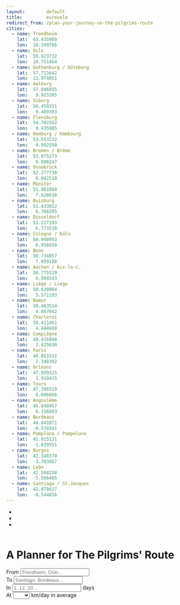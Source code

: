 ```yaml
---
layout:        default
title:         eurovelo
redirect_from: /plan-your-journey-on-the-pilgrims-route
cities:
  - name: Trondheim
    lat:  63.435909
    lon:  10.399766
  - name: Oslo
    lat:  59.923732
    lon:  10.751464
  - name: Gothenburg / Göteborg
    lat:  57.711642
    lon:  11.974851
  - name: Aalborg
    lat:  57.046895
    lon:   9.923305
  - name: Viborg
    lat:  56.450331 
    lon:   9.409383
  - name: Flensburg
    lat:  54.782562
    lon:   9.435985
  - name: Hamburg / Hambourg
    lat:  53.553222
    lon:   9.992550
  - name: Bremen / Brême
    lat:  53.075273
    lon:   8.808247
  - name: Osnabrück
    lat:  52.277730
    lon:   8.042510
  - name: Münster
    lat:  51.961084
    lon:   7.628638
  - name: Duisburg
    lat:  51.433012
    lon:   6.768285
  - name: Düsseldorf
    lat:  51.227193
    lon:   6.773530
  - name: Cologne / Köln
    lat:  50.940993
    lon:   6.956650
  - name: Bonn
    lat:  50.734857
    lon:   7.099188
  - name: Aachen / Aix-la-C.
    lat:  50.775529
    lon:   6.084543
  - name: Liège / Liege
    lat:  50.639904
    lon:   5.571193
  - name: Namur
    lat:  50.463514
    lon:   4.867042
  - name: Charleroi
    lat:  50.411461
    lon:   4.444688
  - name: Compiègne
    lat:  49.416998
    lon:   2.825630
  - name: Paris
    lat:  48.853332
    lon:   2.348392
  - name: Orléans
    lat:  47.899325
    lon:   1.910415
  - name: Tours
    lat:  47.396519
    lon:   0.686666
  - name: Angoulême
    lat:  45.648457
    lon:   0.156883
  - name: Bordeaux
    lat:  44.841071
    lon:  -0.574341
  - name: Pamplona / Pampelune
    lat:  42.815131
    lon:  -1.639551
  - name: Burgos
    lat:  42.340370
    lon:  -3.703867
  - name: León
    lat:  42.598258
    lon:  -5.566485
  - name: Santiago / St-Jacques
    lat:  42.878627
    lon:  -8.544856
---
```


<header id='project-header'>
  <ul>
    <li></li>
    <li></li>
    <li></li>
  </ul>
</header>

<main id='project-container'>
  <div id='querry-pannel'>
    <h1>A Planner for The Pilgrims' Route</h1>
    <div class="input-group">
      <span class="input-group-addon"><span>From</span></span>
      <input name="querry-from" id="querry-from" type="text" class="form-control" placeholder="Trondheim, Oslo...">
    </div>
    <div class="input-group">
      <span class="input-group-addon"><span>To</span></span>
      <input name="querry-to" id="querry-to" type="text" class="form-control" placeholder="Santiago, Bordeaux...">
    </div>
    <div class="input-group">
      <span class="input-group-addon"><span>In</span></span>
      <input name="days" id="days" type="text" class="form-control" placeholder="1, 12, 20...">
      <span class="input-group-addon">days</span>
    </div>
    <div class="input-group">
      <span class="input-group-addon"><span>At</span></span>
      <select class="form-control" id="speed">
        <option value=   ''>   </option>
        <option value= '60'> 60</option>
        <option value= '70'> 70</option>
        <option value= '80'> 80</option>
        <option value= '90'> 90</option>
        <option value='100'>100</option>
      </select>
      <span class="input-group-addon">km/day in average</span>
    </div>
  </div>
  <div id='map-pannel'></div>
  <div id='itinerary-pannel'></div>
</main>

<script>
    
  // SETTING ---------------------------------------------------------------

  var map = L.map('map-pannel', {
    minZoom: 4,
    center: [55, -10],
    zoom: 4,
    zoomControl: false,
  })

  var cities = {{ page.cities | map: 'name' | jsonify }};
  var lats   = {{ page.cities | map: 'lat'  | jsonify }};
  var lons   = {{ page.cities | map: 'lon'  | jsonify }};
  
  L.control.zoom({position:'bottomright'}).addTo(map);

  // chose a 'known provider' from there: http://leaflet-extras.github.io/leaflet-providers/preview/
  L.tileLayer(
    'http://server.arcgisonline.com/'+
    'ArcGIS/rest/services/World_Topo_Map/'+
    'MapServer/tile/{z}/{y}/{x}'
  ).addTo(map);

  var temp = L.circleMarker(
    [lats[0], lons[0]],
    {color: 'grey'}
  );
  var from = L.circleMarker(
    [lats[0], lons[0]],
    {color: 'green'}
  );
  var to = L.circleMarker(
    [lats[lats.length-1], lons[lats.length-1]],
    {color: 'red'}
  );

  $.getJSON("/data/2016-05-21-ev3.geojson", function(data) {

    var the_pilgrims_route = new L.geoJson(data, {
      opacity: 0.6,
      weight:  3.5
    });
    the_pilgrims_route = the_pilgrims_route.getLayers()[0];
    
    var itinerary = jQuery.extend(true, {}, the_pilgrims_route );
    itinerary.addTo(map);

    var slice_itinerary = function(){
      var new_itinerary_geojson = turf.lineSlice(
        from.toGeoJSON(),
        to.toGeoJSON(),
        the_pilgrims_route.toGeoJSON()
      );
      var new_itinerary_coords = new_itinerary_geojson
        .geometry
        .coordinates
        .map(function(e){return L.latLng(e) });
      map.removeLayer(itinerary);
      itinerary = L.geoJson(new_itinerary_geojson, {
        opacity: 0.6,
        weight:  3.5
      }).getLayers()[0];
      itinerary.addTo(map);
      compute_stages();
      map.flyToBounds(itinerary.getBounds());
    }

    var stages         = new L.layerGroup();

    var compute_stages = function(){
      if(map.hasLayer('stages')){
        map.removeLayer(stages);
      }
      stages.clearLayers();
      var speed            = $('#speed').val();
      if(speed != ''){
        speed              = speed*1;
        var itinerary_json = itinerary.toGeoJSON();
        var distance       = turf.lineDistance(itinerary_json);
        var number_of_days = Math.ceil(distance / speed);
        var dayly_distance = distance / number_of_days;
        for(i=1; i<number_of_days; i++){
          var stage = turf.along(
            itinerary_json,
            i*dayly_distance,
            'kilometers'
          );
          var stage_coord = stage.geometry.coordinates.reverse();
          stages.addLayer(L.circleMarker(
            stage_coord,
            {stroke: false, fillOpacity: 1, radius: 5}
          ));
        }
        stages.addTo(map);
      }
    }

    from       .on('add',    slice_itinerary);
    to         .on('add',    slice_itinerary);
    $('#speed').on('change', compute_stages);
    
  });
  // = L.geoJson(data.features[0])

  // setLatLngs( <LatLng[]> latlngs )

  $( "#querry-from" ).autocomplete({
    source: cities,
    focus: function( event, ui ) {
      //console.log(ui);
      for (i = 0; i < cities.length; i++){
        if(ui.item.value==cities[i]){
          map.removeLayer(temp);
          temp.setLatLng([lats[i], lons[i]]).addTo(map);
        }
      }
    },
    select: function( event, ui ){
      map.removeLayer(temp);
      if(map.hasLayer(from)){map.removeLayer(from);}
      for (i = 0; i < cities.length; i++){
        if(ui.item.value==cities[i]){
          from.setLatLng([lats[i], lons[i]]).addTo(map);
        }
      }
    }
  });

  $( "#querry-to" ).autocomplete({
    source: cities,
    focus: function( event, ui ) {
      //console.log(ui);
      for (i = 0; i < cities.length; i++){
        if(ui.item.value==cities[i]){
          map.removeLayer(temp);
          temp.setLatLng([lats[i], lons[i]]).addTo(map);
        }
      }
    },
    select: function( event, ui ){
      map.removeLayer(temp);
      if(map.hasLayer(to)){map.removeLayer(to);}
      for (i = 0; i < cities.length; i++){
        if(ui.item.value==cities[i]){
          to.setLatLng([lats[i], lons[i]]).addTo(map);
        }
      }
    }
  });

 </script>
